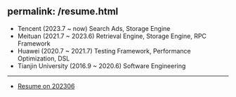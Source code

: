 permalink: /resume.html
---

- Tencent (2023.7 ~ now) Search Ads, Storage Engine
- Meituan (2021.7 ~ 2023.6) Retrieval Engine, Storage Engine, RPC Framework
- Huawei (2020.7 ~ 2021.7) Testing Framework, Performance Optimization, DSL
- Tianjin University (2016.9 ~ 2020.6) Software Engineering

---

- [Resume on 202306](/resume-202306.pdf)
